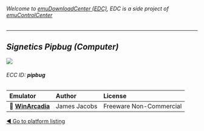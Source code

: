 ###### Welcome to [emuDownloadCenter (EDC)](https://github.com/PhoenixInteractiveNL/emuDownloadCenter/wiki/), EDC is a side project of [emuControlCenter](https://github.com/PhoenixInteractiveNL/emuControlCenter/wiki/)
***
## _Signetics Pipbug (Computer)_
![](https://raw.githubusercontent.com/wiki/PhoenixInteractiveNL/emuDownloadCenter/images_platform/ecc_pipbug_teaser.png)
###### ECC ID: **pipbug**

| Emulator   | Author      | License     |
|:-----------|:------------|:------------|
| :file_folder: [**WinArcadia**](https://github.com/PhoenixInteractiveNL/emuDownloadCenter/wiki/Emulator-winarcadia#menu) | James Jacobs | Freeware Non-Commercial |

[:arrow_backward: Go to platform listing](https://github.com/PhoenixInteractiveNL/emuDownloadCenter/wiki/EDC-Platform-List)
